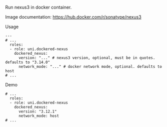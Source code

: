 Run nexus3 in docker container.

Image documentation: https://hub.docker.com/r/sonatype/nexus3

Usage
```
---
# ...
  roles:
  - role: uni.dockered-nexus
    dockered_nexus:
      version: "..." # nexus3 version, optional, must be in quotes. defaults to "3.14.0"
      network_mode: "..." # docker network mode, optional. defaults to host
# ...
```

Demo
```
# ...
  roles:
  - role: uni.dockered-nexus
    dockered_nexus:
      version: "3.12.1"
      network_mode: host
# ...
```
